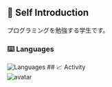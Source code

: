 ## 🩵 Self Introduction
  プログラミングを勉強する学生です。
### ⌨️ Languages
<img alt="Languages" src="https://skillicons.dev/icons?theme=light&perline=8&i=html,js,css,swift,py" />
## 📈 Activity
<div class="widget js" style="--columns: 4; height: 178px;">
                <div id="discord">
                    <div class="content">
                        <div class="icon">
                            <img src="assets/image/avatar.webp" alt="avatar" draggable="false">
                        </div>
                        <div class="meta">
                            <b id="name"></b>
                            <p>
                                <span id="dot"></span>
                                <span id="status"></span>
                                <b id="activity"></b>
                            </p>
                        </div>
                    </div>
                    <div class="rpc">
                        <div>
                            <div id="large_image"></div>
                            <div id="small_image"></div>
                        </div>
                        <div class="meta">
                            <div id="details"></div>
                            <div id="state"></div>
                            <div id="timestamp"></div>
                        </div>
                    </div>
                </div>
            </div>

